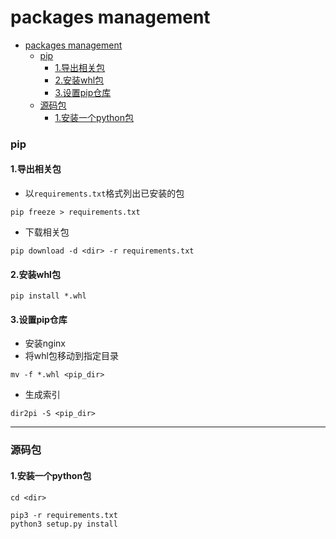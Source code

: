 # packages management


<!-- @import "[TOC]" {cmd="toc" depthFrom=1 depthTo=6 orderedList=false} -->

<!-- code_chunk_output -->

- [packages management](#packages-management)
    - [pip](#pip)
      - [1.导出相关包](#1导出相关包)
      - [2.安装whl包](#2安装whl包)
      - [3.设置pip仓库](#3设置pip仓库)
    - [源码包](#源码包)
      - [1.安装一个python包](#1安装一个python包)

<!-- /code_chunk_output -->


### pip


#### 1.导出相关包

* 以`requirements.txt`格式列出已安装的包
```shell
pip freeze > requirements.txt
```

* 下载相关包
```shell
pip download -d <dir> -r requirements.txt
```

#### 2.安装whl包
```shell
pip install *.whl
```

#### 3.设置pip仓库

* 安装nginx
* 将whl包移动到指定目录
```shell
mv -f *.whl <pip_dir>
```
* 生成索引
```shell
dir2pi -S <pip_dir>
```

***

### 源码包

#### 1.安装一个python包
```shell
cd <dir>

pip3 -r requirements.txt
python3 setup.py install
```